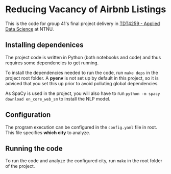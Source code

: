 # Reducing Vacancy of Airbnb Listings
This is the code for group 41's final project delivery in [TDT4259 - Applied Data Science](https://www.ntnu.edu/studies/courses/TDT4259) at NTNU.

## Installing dependenices
The project code is written in Python (both notebooks and code) and thus requires some dependencies to get running.

To install the dependencies needed to run the code, run `make deps` in the project root folder. A **pyenv** is not set up by default in this project, so it is adviced that you set this up prior to avoid polluting global dependencies.

As SpaCy is used in the project, you will also have to run `python -m spacy download en_core_web_sm` to install the NLP model.

## Configuration
The program execution can be configured in the  `config.yaml`  file in root. This file specifies **which city** to analyze.

## Running the code
To run the code and analyze the configured city, run `make` in the root folder of the project.

